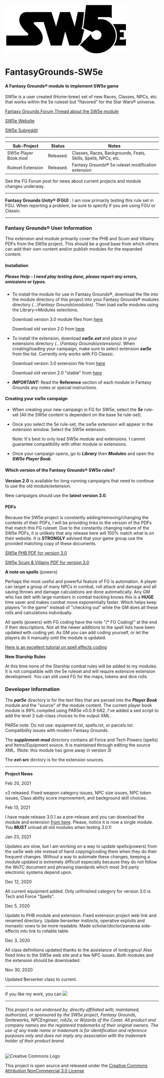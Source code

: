 ![alt text](https://github.com/BeeGrinder/FantasyGrounds-SW5e/blob/master/SW5EBW.png "SW5e")
# FantasyGrounds-SW5e
#### A Fantasy Grounds&reg; module to implement SW5e game

SW5e is a user created (Home-brew) set of new Races, Classes, NPCs, etc. that works within the 5e ruleset but "flavored" for the Star Wars&reg; universe.

[Fantasy Grounds Forum Thread about the SW5e module](https://www.fantasygrounds.com/forums/showthread.php?47628-SW5e-a-star-wars-home-brew-on-the-5e-rule-set)

[SW5e Website](https://sw5e.com/)

[SW5e Subreddit](https://www.reddit.com/r/sw5e/)

---

|Sub-Project | Status | Notes |
| --- | --- | -- |
|SW5e Player Book.mod | Released. | Classes, Races, Backgrounds, Feats, Skills, Spells, NPCs, etc.|
|Ruleset Extension | Released. | Fantasy Grounds&reg; 5e ruleset modification extension |

See the FG Forum post for news about current projects and module changes underway.

---

__Fantasy Grounds Unity&reg; (FGU)__ : I am now primarily testing this rule set in FGU.  When reporting a problem, be sure to specify if you are using FGU or Classic.

---

### Fantasy Grounds&reg; User Information

This extension and module primarily cover the PHB and Scum and Villainy PDFs from the SW5e project.  This should be a good base from which others can add their own content and/or publish modules for the expanded content.

#### Installation
##### Please Help - I need play testing done, please report any errors, omissions or typos.

* To install the module for use in Fantasy Grounds&reg;, download the file into the module directory of this project into your Fantasy Grounds&reg; modules directory *(...\Fantasy Grounds\modules)*.  Then load sw5e modules using the Library->Modules selections.

   Download version 3.0 module files from [here](https://github.com/BeeGrinder/FantasyGrounds-SW5e/releases/tag/v3.0.5)

   Download old version 2.0 from [here](https://github.com/BeeGrinder/FantasyGrounds-SW5e/releases/tag/2.0.0)

* To install the extension, download *__sw5e.ext__* and place in your extensions directory *(...\Fantasy Grounds\extensions)*. When creating/loading your campaign, make sure to select extension *__sw5e__* from the list.  Currently only works with FG Classic.

   Download version 3.0 extension file from [here](https://github.com/BeeGrinder/FantasyGrounds-SW5e/releases/tag/v3.0.5)

   Download old version 2.0 "stable" from [here](https://github.com/BeeGrinder/FantasyGrounds-SW5e/releases/tag/2.0.0)

* __*IMPORTANT:*__ Read the __Reference__ section of each module in Fantasy Grounds any notes or special instructions.

#### Creating your sw5e campaign

* When creating your new campaign in FG for SW5e, select the *__5e__* rule-set (All the SW5e content is dependent on the base 5e rule-set).
* Once you select the 5e rule-set, the sw5e extension will appear in the extension window.  Select the SW5e extension.

  Note: It's best to only load SW5e module and extensions. I cannot guarantee compatibility with other module or extensions.
* Once your campaign opens, go to *__Library__* then *__Modules__* and open the *__SW5e Player Book__*.

#### Which version of the Fantasy Grounds&reg; SW5e rules?

__Version 2.0__ is available for long-running campaigns that need to continue to use the old module/extension.  

New campaigns should use the __latest version 3.0__.

#### PDFs

Because the SW5e project is constantly adding/removing/changing the contents of their PDFs, I will be providing links to the version of the PDFs that match this FG ruleset.
Due to the constantly changing nature of the SW5e PDFs, it is unlikely that any release here will 100% match what is on their website. It is __STRONGLY__ advised that your game group use the provided matching copy of these documents.

[SW5e PHB PDF for version 3.0](https://mega.nz/file/2IEH1awA#NvlThnx4ZwxsvWNkpcIxXLDn5WfCRVV3hPKKeSsbXaE)

[SW5e Scum & Villainy PDF for version 3.0](https://mega.nz/file/TM8kVYaa#YcHsUUW5fi0CitCX_hQ1cXMLhZpqdKubP_PwCWzLvk4)

__A note on spells__ (powers)

Perhaps the most useful and powerful feature of FG is automation.  A player can target a group of many NPCs in combat, roll attack and damage and all saving throws and damage calculations are done automatically.  Any GM who has delt with large numbers in combat tracking knows this is a __HUGE__ time saver and makes combat move exponentially faster.  Which helps keep players "in the game" instead of "checking out" while the GM does all these rolls and calculations individually.

All spells (powers) with FG coding have the note "(* FG Coding)" at the end if their descriptions.  Not all the newer additions to the spell lists have been updated with coding yet.  As GM you can add coding yourself, or let the players do it manually until the module is updated. 

[Here is an excellent tutorial on spell effects coding](https://fantasygroundsunity.atlassian.net/wiki/spaces/FGCP/pages/996642031/5E+Effects+for+Advanced+Automation)

__New Starship Rules__

At this time none of the Starship combat rules will be added to my modules.  It is not compatible with the 5e ruleset and will require extensive extension development.  You can still used FG for the maps, tokens and dice rolls.

### Developer Information

The *__par5e__* directory is for the text files that are parsed into the *__Player Book__* module and the "source" of the module content. The current player book module is 99% compiled using PAR5e v0.0.9-b62.  I've added a sed script to add the level 3 sub-class choices to the output XML.

PAR5e note: Do not use: equipment.txt, spells.txt, or parcels.txt.  Compatibility issues with modern Fantasy Grounds.

The *__supplement-mod__* directory contains all Force and Tech Powers (spells) and Items/Equipment source.  It is maintained through editing the source XML. (Note: this module has gone away in version 3)

The *__ext-src__* dirctory is for the extension sources.

---

__Project News__

Feb 20, 2021

v3 released.  Fixed weapon category issues, NPC size issues, NPC token issues, Class ability score improvement, and background skill choices.

Feb 13, 2021

I have made release 3.0.1 as a pre-release and you can download the module and extension [from here](https://github.com/BeeGrinder/FantasyGrounds-SW5e/releases/tag/v3.0.1).  Please, notice it is now a single module.  You *__MUST__* unload all old modules when testing 3.0.1!

Jan 23, 2021

Updates are slow, but I am working on a way to update spells(powers) from the sw5e web site instead of hand copying/coding them when they do their frequent changes.  Without a way to automate these changes, keeping a module updated is extremely difficult especially because they do not follow the WoTC document and phrasing standards which most 3rd party electronic systems depend upon.

Dec 12, 2020

All current equipment added.  Only unfinished category for version 3.0 is Tech and Force "Spells".

Dec 5, 2020

Update to PHB module and extension. Fixed extension project web link and renamed directory. Update berserker instincts, operative exploits and monastic vows to be more readable.  Made scholar/doctor/panacea side-effects into link to rollable table.

Dec 3, 2020

All class definitions updated thanks to the assistance of lordcygnus! Also fixed links to the SW5e web site and a few NPC issues.  Both modules and the extension should be downloaded.

Nov 30, 2020

Updated Berserker class to current.

---
If you like my work, you can [<img src="https://cdn.buymeacoffee.com/buttons/v2/default-yellow.png">](https://www.buymeacoffee.com/BeeGrinder)

---
###### This project is not endorsed by, directly affiliated with, maintained, authorized, or sponsored by the SW5e project, Fantasy Grounds, Smiteworks, NPCEngineer, rob2e, or Wizards of the Coast. All product and company names are the registered trademarks of their original owners. The use of any trade name or trademark is for identification and reference purposes only and does not imply any association with the trademark holder of their product brand.
![Creative Commons Logo](https://i.creativecommons.org/l/by-nc/3.0/us/88x31.png)

This project is open source and released under the [Creative Commons Attribution NonCommercial 3.0 License](http://creativecommons.org/licenses/by-nc/3.0/us/)
